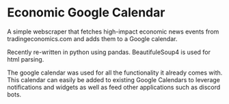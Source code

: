 # Economic Google Calendar

A simple webscraper that fetches high-impact economic news events from tradingeconomics.com and adds them to a Google calendar. 

Recently re-written in python using pandas. BeautifuleSoup4 is used for html parsing. 

The google calendar was used for all the functionality it already comes with. This calendar can easily be added to existing Google Calendars to leverage notifications and widgets as well as feed other applications such as discord bots. 
